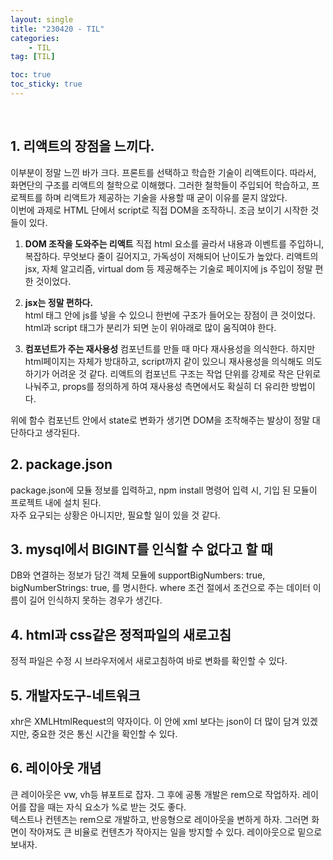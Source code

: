 ```yaml
---
layout: single
title: "230420 - TIL"
categories:
    - TIL
tag: [TIL]

toc: true
toc_sticky: true
---
```


<br/>

## 1. 리액트의 장점을 느끼다.
이부분이 정말 느낀 바가 크다. 프론트를 선택하고 학습한 기술이 리액트이다. 따라서, 화면단의 구조를 리액트의 철학으로 이해했다. 그러한 철학들이 주입되어 학습하고, 프로젝트를 하며 리액트가 제공하는 기술을 사용할 때 굳이 이유를 묻지 않았다.  
이번에 과제로 HTML 단에서 script로 직접 DOM을 조작하니. 조금 보이기 시작한 것들이 있다.

1. **DOM 조작을 도와주는 리액트**
직접 html 요소를 골라서 내용과 이벤트를 주입하니, 복잡하다. 무엇보다 줄이 길어지고, 가독성이 저해되어 난이도가 높았다. 리액트의 jsx, 자체 알고리즘, virtual dom 등 제공해주는 기술로 페이지에 js 주입이 정말 편한 것이었다.


2. **jsx는 정말 편하다.**  
html 태그 안에 js를 넣을 수 있으니 한번에 구조가 들어오는 장점이 큰 것이었다. html과 script 태그가 분리가 되면 눈이 위아래로 많이 움직여야 한다.

3. **컴포넌트가 주는 재사용성** 
컴포넌트를 만들 때 마다 재사용성을 의식한다. 하지만 html페이지는 자체가 방대하고, script까지 같이 있으니 재사용성을 의식해도 의도하기가 어려운 것 같다. 리액트의 컴포넌트 구조는 작업 단위를 강제로 작은 단위로 나눠주고, props를 정의하게 하여 재사용성 측면에서도 확실히 더 유리한 방법이다.

위에 함수 컴포넌트 안에서 state로 변화가 생기면 DOM을 조작해주는 발상이 정말 대단하다고 생각된다.
<br/>


## 2. package.json
package.json에 모듈 정보를 입력하고, npm install 명령어 입력 시, 기입 된 모듈이 프로젝트 내에 설치 된다.  
자주 요구되는 상황은 아니지만, 필요할 일이 있을 것 같다. 
<br/>


## 3. mysql에서 BIGINT를 인식할 수 없다고 할 때
DB와 연결하는 정보가 담긴 객체 모듈에 supportBigNumbers: true, bigNumberStrings: true, 를 명시한다.  where 조건 절에서 조건으로 주는 데이터 이름이 길어 인식하지 못하는 경우가 생긴다.
<br/>


## 4. html과 css같은 정적파일의 새로고침
정적 파일은 수정 시 브라우저에서 새로고침하여 바로 변화를 확인할 수 있다.
<br/>


## 5. 개발자도구-네트워크
xhr은 XMLHtmlRequest의 약자이다. 이 안에 xml 보다는 json이 더 많이 담겨 있겠지만, 중요한 것은 통신 시간을 확인할 수 있다.
<br/>


## 6. 레이아웃 개념
큰 레이아웃은 vw, vh등 뷰포트로 잡자. 그 후에 공통 개발은 rem으로 작업하자. 레이어를 잡을 때는 자식 요소가 %로 받는 것도 좋다.  
텍스트나 컨텐츠는 rem으로 개발하고, 반응형으로 레이아웃을 변하게 하자. 그러면 화면이 작아져도 큰 비율로 컨텐츠가 작아지는 일을 방지할 수 있다. 레이아웃으로 밑으로 보내자.



